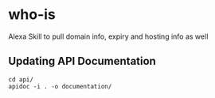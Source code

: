 # who-is
Alexa Skill to pull domain info, expiry and hosting info as well


## Updating API Documentation
```
cd api/
apidoc -i . -o documentation/
```